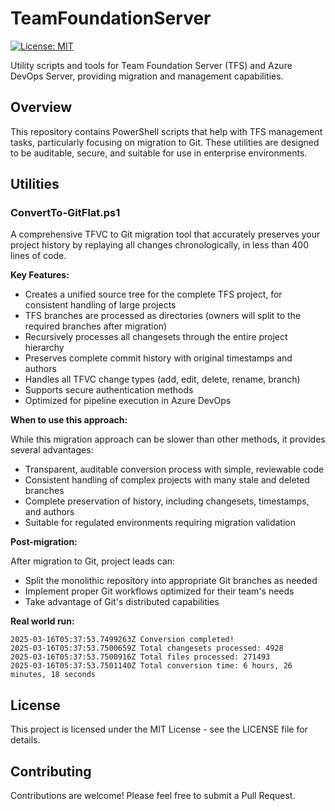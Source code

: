 # TeamFoundationServer

[![License: MIT](https://img.shields.io/badge/License-MIT-yellow.svg)](https://opensource.org/licenses/MIT)

Utility scripts and tools for Team Foundation Server (TFS) and Azure DevOps Server, providing migration and management capabilities.

## Overview

This repository contains PowerShell scripts that help with TFS management tasks, particularly focusing on migration to Git. These utilities are designed to be auditable, secure, and suitable for use in enterprise environments.

## Utilities

### ConvertTo-GitFlat.ps1

A comprehensive TFVC to Git migration tool that accurately preserves your project history by replaying all changes chronologically, in less than 400 lines of code.

**Key Features:**

- Creates a unified source tree for the complete TFS project, for consistent handling of large projects
- TFS branches are processed as directories (owners will split to the required branches after migration)
- Recursively processes all changesets through the entire project hierarchy
- Preserves complete commit history with original timestamps and authors
- Handles all TFVC change types (add, edit, delete, rename, branch)
- Supports secure authentication methods
- Optimized for pipeline execution in Azure DevOps

**When to use this approach:**

While this migration approach can be slower than other methods, it provides several advantages:
- Transparent, auditable conversion process with simple, reviewable code
- Consistent handling of complex projects with many stale and deleted branches
- Complete preservation of history, including changesets, timestamps, and authors
- Suitable for regulated environments requiring migration validation

**Post-migration:**

After migration to Git, project leads can:
- Split the monolithic repository into appropriate Git branches as needed
- Implement proper Git workflows optimized for their team's needs
- Take advantage of Git's distributed capabilities


**Real world run:**
```code
2025-03-16T05:37:53.7499263Z Conversion completed!
2025-03-16T05:37:53.7500659Z Total changesets processed: 4928
2025-03-16T05:37:53.7500916Z Total files processed: 271493
2025-03-16T05:37:53.7501140Z Total conversion time: 6 hours, 26 minutes, 18 seconds
```

## License

This project is licensed under the MIT License - see the LICENSE file for details.

## Contributing

Contributions are welcome! Please feel free to submit a Pull Request.